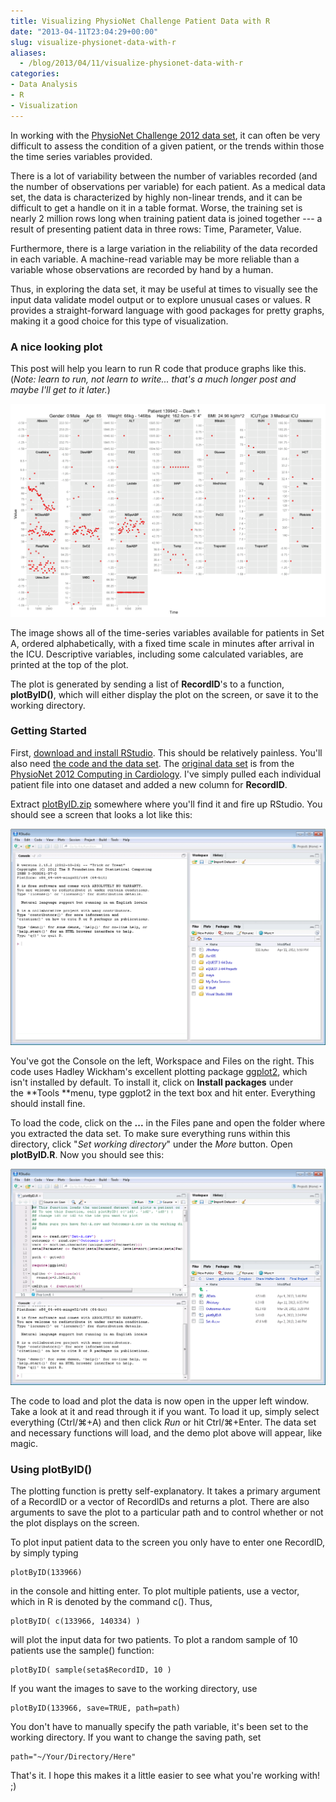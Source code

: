 ```yaml
---
title: Visualizing PhysioNet Challenge Patient Data with R
date: "2013-04-11T23:04:29+00:00"
slug: visualize-physionet-data-with-r
aliases:
  - /blog/2013/04/11/visualize-physionet-data-with-r
categories:
- Data Analysis
- R
- Visualization
---
```


In working with the [PhysioNet Challenge 2012 data set](http://www.physionet.org/challenge/2012/), it can often be very difficult to assess the condition of a given patient, or the trends within those the time series variables provided.

There is a lot of variability between the number of variables recorded (and the number of observations per variable) for each patient. As a medical data set, the data is characterized by highly non-linear trends, and it can be difficult to get a handle on it in a table format. Worse, the training set is nearly 2 million rows long when training patient data is joined together --- a result of presenting patient data in three rows: Time, Parameter, Value.

Furthermore, there is a large variation in the reliability of the data recorded in each variable. A machine-read variable may be more reliable than a variable whose observations are recorded by hand by a human.

Thus, in exploring the data set, it may be useful at times to visually see the input data validate model output or to explore unusual cases or values. R provides a straight-forward language with good packages for pretty graphs, making it a good choice for this type of visualization.<!-- more -->


### A nice looking plot


This post will help you learn to run R code that produce graphs like this. (_Note: learn to run, not learn to write... that's a much longer post and maybe I'll get to it later._)

![](139942.png)

The image shows all of the time-series variables available for patients in Set A, ordered alphabetically, with a fixed time scale in minutes after arrival in the ICU. Descriptive variables, including some calculated variables, are printed at the top of the plot.

The plot is generated by sending a list of **RecordID**'s to a function, **plotByID()**, which will either display the plot on the screen, or save it to the working directory.


### Getting Started


First, [download and install RStudio](http://rstudio.com). This should be relatively painless. You'll also need [the code and the data set](https://dl.dropboxusercontent.com/u/1877578/plotByID.zip). The [original data set](http://www.physionet.org/challenge/2012/set-a) is from the [PhysioNet 2012 Computing in Cardiology](http://www.physionet.org/challenge/2012/). I've simply pulled each individual patient file into one dataset and added a new column for **RecordID**.

Extract [plotByID.zip](https://dl.dropboxusercontent.com/u/1877578/plotByID.zip) somewhere where you'll find it and fire up RStudio. You should see a screen that looks a lot like this:

![](RStudio-Blank1.png)

You've got the Console on the left, Workspace and Files on the right. This code uses Hadley Wickham's excellent plotting package [ggplot2](https://ggplot2.tidyverse.org/), which isn't installed by default. To install it, click on **Install packages** under the **Tools **menu, type ggplot2 in the text box and hit enter. Everything should install fine.

To load the code, click on the **...** in the Files pane and open the folder where you extracted the data set. To make sure everything runs within this directory, click "_Set working directory_" under the _More_ button. Open **plotByID.R**. Now you should see this:

![](RStudio2.png)

The code to load and plot the data is now open in the upper left window. Take a look at it and read through it if you want. To load it up, simply select everything (Ctrl/⌘+A) and then click _Run_ or hit Ctrl/⌘+Enter. The data set and necessary functions will load, and the demo plot above will appear, like magic.


### Using plotByID()


The plotting function is pretty self-explanatory. It takes a primary argument of a RecordID or a vector of RecordIDs and returns a plot. There are also arguments to save the plot to a particular path and to control whether or not the plot displays on the screen.

To plot input patient data to the screen you only have to enter one RecordID, by simply typing


    plotByID(133966)


in the console and hitting enter. To plot multiple patients, use a vector, which in R is denoted by the command c(). Thus,


    plotByID( c(133966, 140334) )


will plot the input data for two patients. To plot a random sample of 10 patients use the sample() function:


    plotByID( sample(seta$RecordID, 10 )


If you want the images to save to the working directory, use


    plotByID(133966, save=TRUE, path=path)


You don't have to manually specify the path variable, it's been set to the working directory. If you want to change the saving path, set


    path="~/Your/Directory/Here"


That's it. I hope this makes it a little easier to see what you're working with! ;)
